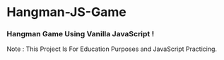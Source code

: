 # Hangman-JS-Game

### Hangman Game Using Vanilla JavaScript !

Note : This Project Is For Education Purposes and JavaScript Practicing.
